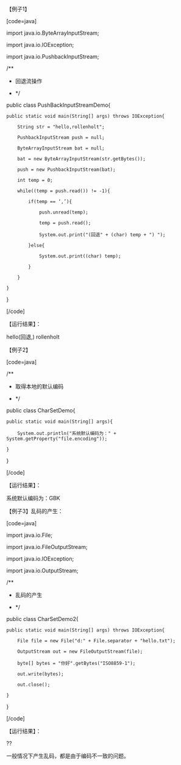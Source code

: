 【例子1】
[code=java]
import java.io.ByteArrayInputStream;
import java.io.IOException;
import java.io.PushbackInputStream;
 
/**
 * 回退流操作
 * */
public class PushBackInputStreamDemo{
    public static void main(String[] args) throws IOException{
        String str = "hello,rollenholt";
        PushbackInputStream push = null;
        ByteArrayInputStream bat = null;
        bat = new ByteArrayInputStream(str.getBytes());
        push = new PushbackInputStream(bat);
        int temp = 0;
        while((temp = push.read()) != -1){
            if(temp == ‘,’){
                push.unread(temp);
                temp = push.read();
                System.out.print("(回退" + (char) temp + ") ");
            }else{
                System.out.print((char) temp);
            }
        }
    }
}
[/code]
【运行结果】：
hello(回退,) rollenholt
【例子2】
[code=java]
/**
 * 取得本地的默认编码
 * */
public class CharSetDemo{
    public static void main(String[] args){
        System.out.println("系统默认编码为：" + System.getProperty("file.encoding"));
    }
}
[/code]
【运行结果】：
系统默认编码为：GBK
【例子3】乱码的产生：
[code=java]
import java.io.File;
import java.io.FileOutputStream;
import java.io.IOException;
import java.io.OutputStream;
 
/**
 * 乱码的产生
 * */
public class CharSetDemo2{
    public static void main(String[] args) throws IOException{
        File file = new File("d:" + File.separator + "hello.txt");
        OutputStream out = new FileOutputStream(file);
        byte[] bytes = "你好".getBytes("ISO8859-1");
        out.write(bytes);
        out.close();
    }
}
[/code]
【运行结果】：
??
一般情况下产生乱码，都是由于编码不一致的问题。
